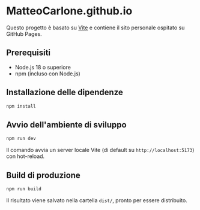 # MatteoCarlone.github.io

Questo progetto è basato su [Vite](https://vitejs.dev/) e contiene il sito personale ospitato su GitHub Pages.

## Prerequisiti
- Node.js 18 o superiore
- npm (incluso con Node.js)

## Installazione delle dipendenze
```bash
npm install
```

## Avvio dell'ambiente di sviluppo
```bash
npm run dev
```

Il comando avvia un server locale Vite (di default su `http://localhost:5173`) con hot-reload.

## Build di produzione
```bash
npm run build
```

Il risultato viene salvato nella cartella `dist/`, pronto per essere distribuito.
